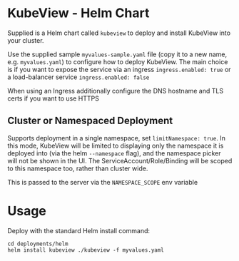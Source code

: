 # KubeView - Helm Chart

Supplied is a Helm chart called `kubeview` to deploy and install KubeView into your cluster.

Use the supplied sample `myvalues-sample.yaml` file (copy it to a new name, e.g. `myvalues.yaml`) to configure how to deploy KubeView. The main choice is if you want to expose the service via an ingress `ingress.enabled: true` or a load-balancer service `ingress.enabled: false`

When using an Ingress additionally configure the DNS hostname and TLS certs if you want to use HTTPS

## Cluster or Namespaced Deployment
Supports deployment in a single namespace, set `limitNamespace: true`. In this mode, KubeView will be limited to displaying only the namespace it is deployed into (via the helm `--namespace` flag), and the namespace picker will not be shown in the UI. The ServiceAccount/Role/Binding will be scoped to this namespace too, rather than cluster wide.  

This is passed to the server via the `NAMESPACE_SCOPE` env variable

# Usage
Deploy with the standard Helm install command:
```
cd deployments/helm
helm install kubeview ./kubeview -f myvalues.yaml
```